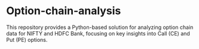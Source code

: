 # Option-chain-analysis
This repository provides a Python-based solution for analyzing option chain data for NIFTY and HDFC Bank, focusing on key insights into Call (CE) and Put (PE) options. 
